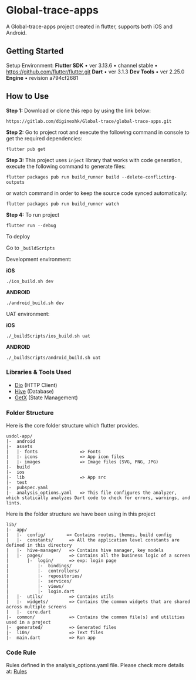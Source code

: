 # Global-trace-apps

A Global-trace-apps project created in flutter, supports both iOS and Android.

## Getting Started
Setup Environment:
**Flutter SDK** • ver 3.13.6 • channel stable • https://github.com/flutter/flutter.git
**Dart** • ver 3.1.3
**Dev Tools** • ver 2.25.0
**Engine** • revision a794cf2681

## How to Use 

**Step 1:**
Download or clone this repo by using the link below:
```
https://gitlab.com/diginexhk/Global-trace/global-trace-apps.git
```
**Step 2:**
Go to project root and execute the following command in console to get the required dependencies: 
```
flutter pub get 
```
**Step 3:**
This project uses `inject` library that works with code generation, execute the following command to generate files:
```
flutter packages pub run build_runner build --delete-conflicting-outputs
```
or watch command in order to keep the source code synced automatically:
```
flutter packages pub run build_runner watch
```
**Step 4:**
To run project
```
flutter run --debug
```

To deploy

Go to `_buildScripts`

Development environment:

**iOS**
```console
./ios_build.sh dev
```
**ANDROID**
```console
./android_build.sh dev
```

UAT environment:

**iOS**
```console
./_buildScripts/ios_build.sh uat
```
**ANDROID**
```console
./_buildScripts/android_build.sh uat
```

### Libraries & Tools Used

* [Dio](https://github.com/flutterchina/dio) (HTTP Client)
* [Hive](https://pub.dev/packages/hive) (Database)
* [GetX](https://pub.dev/packages/get) (State Management)

### Folder Structure
Here is the core folder structure which flutter provides.

```
usdol-app/
|-  android
|-  assets
|   |- fonts                => Fonts
|   |- icons                => App icon files
|   |- images               => Image files (SVG, PNG, JPG)
|-  build
|-  ios
|-  lib                     => App src
|-  test
|-  pubspec.yaml
|-  analysis_options.yaml   => This file configures the analyzer, which statically analyzes Dart code to check for errors, warnings, and lints.
```

Here is the folder structure we have been using in this project

```
lib/
|-  app/
|   |-  config/        => Contains routes, themes, build config
|   |-  constants/      => All the application level constants are defined in this directory 
|   |-  hive-manager/   => Contains hive manager, key models
|   |-  pages/          => Contains all the business logic of a screen
|       |-  login/      => exp: login page
|           |-  bindings/
|           |-  controllers/
|           |-  repositories/
|           |-  services/
|           |-  views/
|           |-  login.dart
|   |-  utils/          => Contains utils
|   |-  widgets/        => Contains the common widgets that are shared across multiple screens
|   |-  core.dart
|-  common/             => Contains the common file(s) and utilities used in a project
|-  generated/          => Generated files
|-  l10n/               => Text files
|-  main.dart           => Run app
```
### Code Rule
Rules defined in the analysis_options.yaml file. Please check more details at:
[Rules](https://dart.dev/tools/linter-rules)

